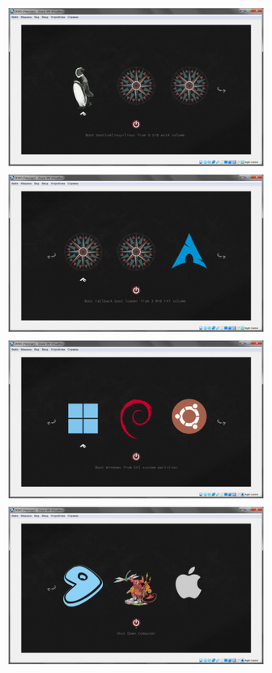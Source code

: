 ![Screenshot 00](https://raw.githubusercontent.com/Qurum/aquarelle/main/screenshots/0.PNG)

![Screenshot 01](https://raw.githubusercontent.com/Qurum/aquarelle/main/screenshots/1.PNG)

![Screenshot 02](https://raw.githubusercontent.com/Qurum/aquarelle/main/screenshots/2.PNG)

![Screenshot 03](https://raw.githubusercontent.com/Qurum/aquarelle/main/screenshots/3.PNG)

